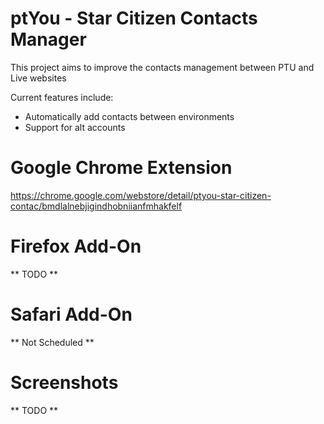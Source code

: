 # ptYou - Star Citizen Contacts Manager

This project aims to improve the contacts management between PTU and Live websites

Current features include:
* Automatically add contacts between environments
* Support for alt accounts

# Google Chrome Extension

https://chrome.google.com/webstore/detail/ptyou-star-citizen-contac/bmdlalnebjigindhobniianfmhakfelf

# Firefox Add-On

** TODO **

# Safari Add-On

** Not Scheduled **

# Screenshots

** TODO **